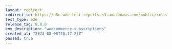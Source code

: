 ```yaml
---
layout: redirect
redirect_to: https://a8c-woo-test-reports.s3.amazonaws.com/public/release/8.0.0/woocommerce-subscriptions/e2e/index.html
test_type: e2e
release_tag: 8.0.0
env_description: "woocommerce-subscriptions"
created_at: "2023-08-08T20:17:27Z"
passed: true
---
```


